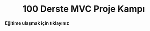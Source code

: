 <h1 align="center">100 Derste MVC Proje Kampı</h1>
<h4 align="center1>Ekşi Sözlük benzeri bir web sitesi</h4>
<h5>Eğitmen Murat Yücedağ<h5>
<a href="https://www.youtube.com/watch?v=yFToRUL6h8A&list=PLKnjBHu2xXNNQJehhCg--CzQQMHXTsFAb">Eğitime ulaşmak için tıklayınız</a>

